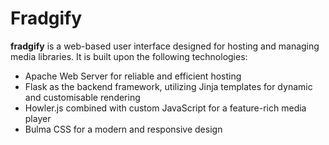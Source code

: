 # Fradgify

**fradgify** is a web-based user interface designed for hosting and managing media libraries. It is built upon the following technologies:
 - Apache Web Server for reliable and efficient hosting
 - Flask as the backend framework, utilizing Jinja templates for dynamic and customisable rendering
 - Howler.js combined with custom JavaScript for a feature-rich media player
 - Bulma CSS for a modern and responsive design

